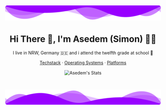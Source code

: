 ![TopWaves](./wavesTop.png)

<h1 align="center">Hi There 👋, I'm Asedem (Simon) 👩‍💻</h1>

<p align='center'>I live in NRW, Germany 🇩🇪 and i attend the twelfth grade at school 🏫</p>

<p align="center">
    <a href="https://github.com/Asedem/Asedem/TECHSTACK.md">Techstack</a>
    ·
    <a href="https://github.com/Asedem/Asedem">Operating Systems</a>
    ·
    <a href="https://github.com/Asedem/Asedem">Platforms</a>
</p>
<p align="center">
    <img align="center" src="https://github-profile-summary-cards.vercel.app/api/cards/profile-details?username=Asedem&theme=tokyonight" alt="Asedem's Stats"/>
</p>

<br>

![TopWaves](./wavesBottom.png)